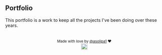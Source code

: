  ## Portfolio
This portfolio is a work to keep all the projects I've been doing over these years.

  ##
  
<div align="center">

<sub>Made with love by <a href="https://dikson.xyz">@asolipa1<a> ❤️</sub>  
<img height="20px" src="https://user-images.githubusercontent.com/49994083/189573872-f81a164a-de54-4536-a520-5e5124cf9653.png">
</div>
